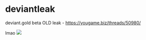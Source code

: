 # deviantleak
deviant.gold beta OLD leak - https://yougame.biz/threads/50980/

lmao
![](https://i.imgur.com/sa6s7Xs.jpg)
